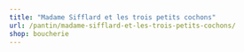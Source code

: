 ```yaml
---
title: "Madame Sifflard et les trois petits cochons"
url: /pantin/madame-sifflard-et-les-trois-petits-cochons/
shop: boucherie
---
```

